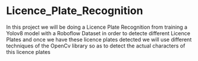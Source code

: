 # Licence_Plate_Recognition
In this project we will be doing a Licence Plate Recognition from  training a Yolov8 model with a Roboflow Dataset in order to detecte different Licence Plates and once we have these licence plates detected we will use different techniques of the OpenCv library so as to detect the actual characters of this licence plates
